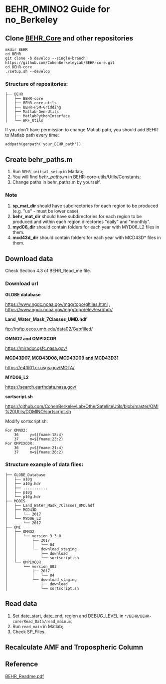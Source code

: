 # BEHR_OMINO2 Guide for no_Berkeley

## Clone [BEHR_Core](https://github.com/CohenBerkeleyLab/BEHR-core.git) and other repositories

```
mkdir BEHR
cd BEHR
git clone -b develop --single-branch https://github.com/CohenBerkeleyLab/BEHR-core.git
cd BEHR-core
./setup.sh --develop
```
### Structure of repositories:

```
├── BEHR
│   ├── BEHR-core
│   ├── BEHR-core-utils
│   ├── BEHR-PSM-Gridding
│   ├── Matlab-Gen-Utils
│   ├── MatlabPythonInterface
│   └── WRF_Utils
```

If you don't have permission to change Matlab path, you should add BEHR to Matlab path every time:

`addpath(genpath('your_BEHR_path'))`

## Create behr_paths.m

1. Run `BEHR_initial_setup` in Matlab;
2. You will find *behr_paths.m* in BEHR-core-utils/Utils/Constants;
3. Change paths in behr_paths.m by yourself.

### Note

1. **sp_mat_dir** should have subdirectories for each region to be produced (e.g. "us" - must be lower case)
2. **behr_mat_dir** should have subdirectories for each region to be produced and within each region directories "daily" and "monthly".
3. **myd06_dir** should contain folders for each year with MYD06_L2 files in them.
4. **mcd43d_dir** should contain folders for each year with MCD43D* files in them.

## Download data

Check Section 4.3 of BEHR_Read_me file.

### Download url
**GLOBE database**

https://www.ngdc.noaa.gov/mgg/topo/gltiles.html , https://www.ngdc.noaa.gov/mgg/topo/elev/esri/hdr/

**Land_Water_Mask_7Classes_UMD.hdf**

ftp://rsftp.eeos.umb.edu/data02/Gapfilled/

**OMNO2 and OMPIXCOR**

https://mirador.gsfc.nasa.gov/

**MCD43D07, MCD43D08, MCD43D09 and MCD43D31**

https://e4ftl01.cr.usgs.gov/MOTA/

**MYD06_L2**

https://search.earthdata.nasa.gov/

**sortscript.sh**

https://github.com/CohenBerkeleyLab/OtherSatelliteUtils/blob/master/OMI%20Utils/DOMINO/sortscript.sh

Modify sortscript.sh:

    For OMNO2:
        36     y=${fname:18:4}
        37     m=${fname:23:2}
    For OMPIXCOR:
        36     y=${fname:21:4}
        37     m=${fname:26:2}

### Structure example of data files:

```
├── GLOBE_Database
│   ├── a10g
│   ├── a10g.hdr
│   ├── ...........
│   ├── p10g
│   └── p10g.hdr
├── MODIS
│   ├── Land_Water_Mask_7Classes_UMD.hdf
│   ├── MCD43D
│   │   └── 2017
│   └── MYD06_L2
│       └── 2017
├── OMI
│   ├── OMNO2
│   │   └── version_3_3_0
│   │       ├── 2017
│   │       │   └── 04
│   │       └── download_staging
│   │           ├── download
│   │           └── sortscript.sh
│   └── OMPIXCOR
│       └── version_003
│           ├── 2017
│           │   └── 04
│           └── download_staging
│               ├── download
│               └── sortscript.sh
```

## Read data

1. Set date_start, date_end, region and DEBUG_LEVEL in `*/BEHR/BEHR-core/Read_Data/read_main.m`;
2. Run `read_main` in Matlab;
3. Check SP_Files.

## Recalculate AMF and Tropospheric Column

## Reference

[BEHR_Readme.pdf](https://github.com/CohenBerkeleyLab/BEHR-core/tree/develop/Documentation)